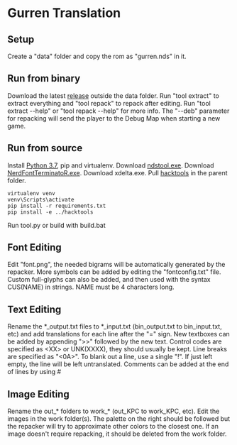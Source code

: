 # Gurren Translation
## Setup
Create a "data" folder and copy the rom as "gurren.nds" in it.
## Run from binary
Download the latest [release](https://github.com/Illidanz/GurrenTranslation/releases) outside the data folder.
Run "tool extract" to extract everything and "tool repack" to repack after editing.
Run "tool extract --help" or "tool repack --help" for more info.
The "--deb" parameter for repacking will send the player to the Debug Map when starting a new game.
## Run from source
Install [Python 3.7](https://www.python.org/downloads/), pip and virtualenv.
Download [ndstool.exe](https://www.darkfader.net/ds/files/ndstool.exe).
Download [NerdFontTerminatoR.exe](https://github.com/pleonex/NerdFontTerminatoR/releases).
Download xdelta.exe.
Pull [hacktools](https://github.com/Illidanz/hacktools) in the parent folder.
```
virtualenv venv
venv\Scripts\activate
pip install -r requirements.txt
pip install -e ../hacktools
```
Run tool.py or build with build.bat
## Font Editing
Edit "font.png", the needed bigrams will be automatically generated by the repacker.
More symbols can be added by editing the "fontconfig.txt" file.
Custom full-glyphs can also be added, and then used with the syntax CUS(NAME) in strings. NAME must be 4 characters long.
## Text Editing
Rename the \*\_output.txt files to \*\_input.txt (bin_output.txt to bin_input.txt, etc) and add translations for each line after the "=" sign.
New textboxes can be added by appending ">>" followed by the new text.
Control codes are specified as \<XX\> or UNK(XXXX), they should usually be kept. Line breaks are specified as "<0A>".
To blank out a line, use a single "!". If just left empty, the line will be left untranslated.
Comments can be added at the end of lines by using #
## Image Editing
Rename the out\_\* folders to work\_\* (out_KPC to work_KPC, etc).
Edit the images in the work folder(s). The palette on the right should be followed but the repacker will try to approximate other colors to the closest one.
If an image doesn't require repacking, it should be deleted from the work folder.
